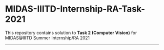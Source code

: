 # MIDAS-IIITD-Internship-RA-Task-2021
This repository contains solution to **Task 2 (Computer Vision)** for MIDAS@IIITD Summer Internship/RA 2021 
***
